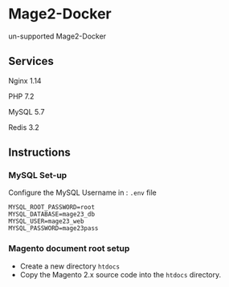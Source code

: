 # Mage2-Docker

un-supported Mage2-Docker 

## Services

Nginx 1.14

PHP 7.2

MySQL 5.7

Redis 3.2

## Instructions

### MySQL Set-up


Configure the MySQL Username in : `.env` file

```
MYSQL_ROOT_PASSWORD=root
MYSQL_DATABASE=mage23_db
MYSQL_USER=mage23_web
MYSQL_PASSWORD=mage23pass
```

### Magento document root setup

 - Create a new directory `htdocs`
 - Copy the Magento 2.x source code into the `htdocs` directory.
